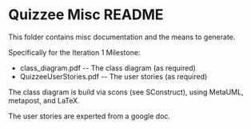 Quizzee Misc README
======================

This folder contains misc documentation and the means to generate.

Specifically for the Iteration 1 Milestone:

  * class_diagram.pdf -- The class diagram (as required)
  * QuizzeeUserStories.pdf -- The user stories (as required)
  
The class diagram is build via scons (see SConstruct), using MetaUML, metapost,
and LaTeX.

The user stories are experted from a google doc.
